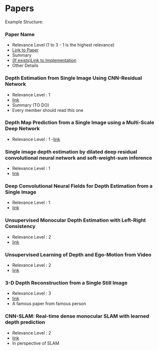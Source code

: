 
# Papers

Example Structure:

### Paper Name 
- Relevance Level (1 to 3 - 1 is the highest relevance)
- [Link to Paper](www.example.com)
- Summary 
- [(If exists)Link to Implementation](www.example.com)
- Other Details

### Depth Estimation from Single Image Using CNN-Residual Network
- Relevance Level : 1
- [link](http://cs231n.stanford.edu/reports/2017/pdfs/203.pdf)
- Summary (TO DO)
- Every member should read this one

### Depth Map Prediction from a Single Image using a Multi-Scale Deep Network
- Relevance Level : 1
-[link](https://arxiv.org/pdf/1406.2283.pdf)

### Single image depth estimation by dilated deep residual convolutional neural network and soft-weight-sum inference 
- Relevance Level : 1 
- [link](https://arxiv.org/abs/1705.00534)

### Deep Convolutional Neural Fields for Depth Estimation from a Single Image
- Relevance Level : 1 
- [link](https://arxiv.org/abs/1411.6387)

### Unsupervised Monocular Depth Estimation with Left-Right Consistency
- Relevance Level : 2
- [link](https://arxiv.org/abs/1609.03677)

### Unsupervised Learning of Depth and Ego-Motion from Video
- Relevance Level : 2
- [link](https://people.eecs.berkeley.edu/~tinghuiz/projects/SfMLearner/cvpr17_sfm_final.pdf)

### 3-D Depth Reconstruction from a Single Still Image
- Relevance Level : 3 
- [link](http://www.cs.cornell.edu/~asaxena/learningdepth/saxena_ijcv07_learningdepth.pdf)
- A famous paper from famous person 

### CNN-SLAM: Real-time dense monocular SLAM with learned depth prediction
- Relevance Level : 2
- [link](https://arxiv.org/abs/1704.03489)
- In perspective of SLAM